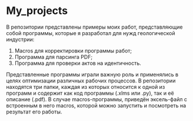 # My_projects
В репозитории представлены примеры моих работ, представляющие собой программы,
которые я разработал для нужд геологической индустрии:
1) Macros для корректировки программы работ;
2) Программа для парсинга PDF;
3) Программа для проверки актов на идентичность.

Представленные программы играли важную роль и применялись в целях оптимизации различных
рабочих процессов. В репозитории находятся три папки, каждая из которых относится к одной
из программ и содержит как код программы (.xlms или .py), так и её описание  (.pdf). 
В случае macros-программы, приведён эксель-файл с встроенным в него macros, которой можно 
запустить и посмотреть на результат его работы.
